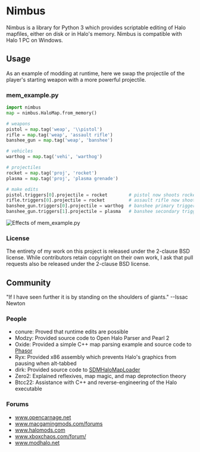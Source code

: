# Nimbus

Nimbus is a library for Python 3 which provides scriptable editing of Halo mapfiles, either on disk or in Halo's memory. Nimbus is compatible with Halo 1 PC on Windows.

## Usage

As an example of modding at runtime, here we swap the projectile of the player's starting weapon with a more powerful projectile.

### mem_example.py
```python
import nimbus
map = nimbus.HaloMap.from_memory()

# weapons
pistol = map.tag('weap', '\\pistol')
rifle = map.tag('weap', 'assault rifle')
banshee_gun = map.tag('weap', 'banshee')

# vehicles
warthog = map.tag('vehi', 'warthog')

# projectiles
rocket = map.tag('proj', 'rocket')
plasma = map.tag('proj', 'plasma grenade')

# make edits
pistol.triggers[0].projectile = rocket        # pistol now shoots rockets
rifle.triggers[0].projectile = rocket         # assault rifle now shoots rockets
banshee_gun.triggers[0].projectile = warthog  # banshee primary trigger now spawns warthogs
banshee_gun.triggers[1].projectile = plasma   # banshee secondary trigger now shoots plasma grenades
```

![Effects of mem_example.py](http://i.imgur.com/tdnHwf0.png)

### License

The entirety of my work on this project is released under the 2-clause BSD license. While contributors retain copyright on their own work, I ask that pull requests also be released under the 2-clause BSD license.

## Community

"If I have seen further it is by standing on the shoulders of giants." --Issac Newton

### People

- conure: Proved that runtime edits are possible
- Modzy: Provided source code to Open Halo Parser and Pearl 2
- Oxide: Provided a simple C++ map parsing example and source code to [Phasor](https://github.com/urbanyoung/Phasor)
- Ryx: Provided x86 assembly which prevents Halo's graphics from pausing when alt-tabbed
- dirk: Provided source code to [SDMHaloMapLoader](https://github.com/samdmarshall/SDMHaloMapLoader)
- Zero2: Explained reflexives, map magic, and map deprotection theory
- Btcc22: Assistance with C++ and reverse-engineering of the Halo executable

### Forums

- www.opencarnage.net
- www.macgamingmods.com/forums
- www.halomods.com
- www.xboxchaos.com/forum/
- www.modhalo.net

